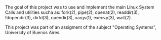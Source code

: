 The goal of this project was to use and implement the main Linux System Calls and utilities sucha as: fork(2), pipe(2), openat(2), readdir(3), fdopendir(3), dirfd(3), opendir(3), xargs(1), execvp(3), wait(2).

This project was part of an assigment of the subject "Operating Systems", University of Buenos Aires.
